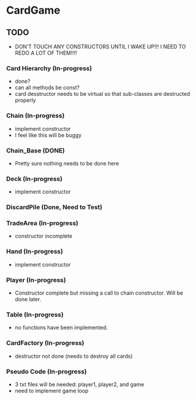 # CardGame

## TODO
- DON'T TOUCH ANY CONSTRUCTORS UNTIL I WAKE UP!!! I NEED TO REDO A LOT OF THEM!!!!

### Card Hierarchy (In-progress)
- done?
- can all methods be const?
- card desstructor needs to be virtual so that sub-classes are destructed properly

### Chain (In-progress)
- implement constructor
- I feel like this will be buggy

### Chain_Base (DONE)
- Pretty sure nothing needs to be done here

### Deck (In-progress)
- implement constructor

### DiscardPile (Done, Need to Test)

### TradeArea (In-progress)
- constructor incomplete

### Hand (In-progress)
- implement constructor

### Player (In-progress)
- Constructor complete but missing a call to chain constructor.  Will be done later.

### Table (In-progress)
- no functions have been implemented.

### CardFactory (In-progress)
- destructor not done (needs to destroy all cards)

### Pseudo Code (In-progress)
- 3 txt files will be needed: player1, player2, and game 
- need to implement game loop
